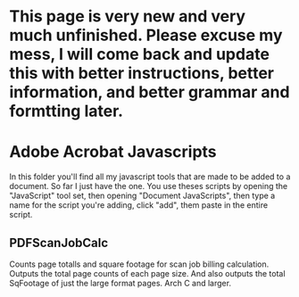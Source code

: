 # This page is very new and very much unfinished. Please excuse my mess, I will come back and update this with better instructions, better information, and better grammar and formtting later.

# Adobe Acrobat Javascripts
In this folder you'll find all my javascript tools that are made to be added to a document. So far I just have the one. You use theses scripts by opening the "JavaScript" tool set, then opening "Document JavaScripts", then type a name for the script you're adding, click "add", them paste in the entire script. 

## PDFScanJobCalc

Counts page totalls and square footage for scan job billing calculation. Outputs the total page counts of each page size. And also outputs the total SqFootage of just the large format pages. Arch C and larger. 

